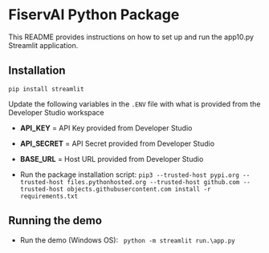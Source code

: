 # FiservAI Python Package

This README provides instructions on how to set up and run the app10.py Streamlit application.

## Installation
`pip install streamlit`

Update the following variables in the `.ENV` file with what is provided from the Developer Studio workspace
- **API_KEY** =  API Key provided from Developer Studio
- **API_SECRET** = API Secret provided from Developer Studio
- **BASE_URL** = Host URL provided from Developer Studio

- Run the package installation script: `pip3 --trusted-host pypi.org --trusted-host files.pythonhosted.org --trusted-host github.com --trusted-host objects.githubusercontent.com install -r requirements.txt`

## Running the demo
- Run the demo (Windows OS): ` python -m streamlit run.\app.py`

